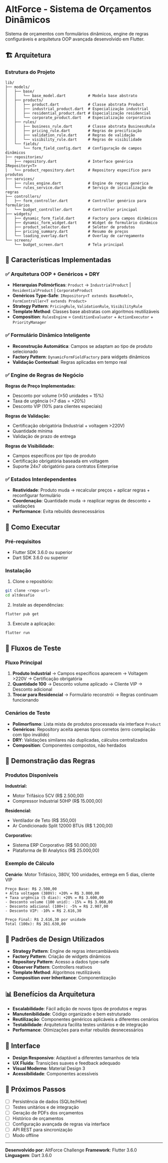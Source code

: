 # AltForce - Sistema de Orçamentos Dinâmicos

Sistema de orçamentos com formulários dinâmicos, engine de regras configuráveis e arquitetura OOP avançada desenvolvido em Flutter.

## 🏗️ Arquitetura

### Estrutura do Projeto

```
lib/
├── models/
│   ├── base/
│   │   └── base_model.dart          # Modelo base abstrato
│   ├── products/
│   │   ├── product.dart             # Classe abstrata Product
│   │   ├── industrial_product.dart  # Especialização industrial
│   │   ├── residential_product.dart # Especialização residencial
│   │   └── corporate_product.dart   # Especialização corporativa
│   ├── rules/
│   │   ├── business_rule.dart       # Classe abstrata BusinessRule
│   │   ├── pricing_rule.dart        # Regras de precificação
│   │   ├── validation_rule.dart     # Regras de validação
│   │   └── visibility_rule.dart     # Regras de visibilidade
│   └── fields/
│       └── form_field_config.dart   # Configuração de campos dinâmicos
├── repositories/
│   ├── repository.dart              # Interface genérica IRepository<T>
│   └── product_repository.dart      # Repository específico para produtos
├── services/
│   ├── rules_engine.dart            # Engine de regras genérica
│   └── rules_service.dart           # Serviço de inicialização de regras
├── controllers/
│   ├── form_controller.dart         # Controller genérico para formulários
│   └── budget_controller.dart       # Controller principal
├── widgets/
│   ├── dynamic_form_field.dart      # Factory para campos dinâmicos
│   ├── dynamic_form_widget.dart     # Widget de formulário dinâmico
│   ├── product_selector.dart        # Seletor de produtos
│   ├── pricing_summary.dart         # Resumo de preços
│   └── loading_overlay.dart         # Overlay de carregamento
└── screens/
    └── budget_screen.dart           # Tela principal
```

## 🎯 Características Implementadas

### ✅ Arquitetura OOP + Genéricos + DRY

- **Hierarquias Polimórficas**: `Product` → `IndustrialProduct` | `ResidentialProduct` | `CorporateProduct`
- **Genéricos Type-Safe**: `IRepository<T extends BaseModel>`, `FormController<T extends Product>`
- **Strategy Pattern**: `PricingRule`, `ValidationRule`, `VisibilityRule`
- **Template Method**: Classes base abstratas com algoritmos reutilizáveis
- **Composition**: `RulesEngine` = `ConditionEvaluator` + `ActionExecutor` + `PriorityManager`

### ✅ Formulário Dinâmico Inteligente

- **Reconstrução Automática**: Campos se adaptam ao tipo de produto selecionado
- **Factory Pattern**: `DynamicFormFieldFactory` para widgets dinâmicos
- **Validação Contextual**: Regras aplicadas em tempo real

### ✅ Engine de Regras de Negócio

**Regras de Preço Implementadas:**
- Desconto por volume (≥50 unidades = 15%)
- Taxa de urgência (<7 dias = +20%)
- Desconto VIP (10% para clientes especiais)

**Regras de Validação:**
- Certificação obrigatória (Industrial + voltagem >220V)
- Quantidade mínima
- Validação de prazo de entrega

**Regras de Visibilidade:**
- Campos específicos por tipo de produto
- Certificação obrigatória baseada em voltagem
- Suporte 24x7 obrigatório para contratos Enterprise

### ✅ Estados Interdependentes

- **Reatividade**: Produto muda → recalcular preços + aplicar regras + reconfigurar formulário
- **Coordenação**: Quantidade muda → reaplicar regras de desconto + validações
- **Performance**: Evita rebuilds desnecessários

## 🚀 Como Executar

### Pré-requisitos

- Flutter SDK 3.6.0 ou superior
- Dart SDK 3.6.0 ou superior

### Instalação

1. Clone o repositório:
```bash
git clone <repo-url>
cd altdesafio
```

2. Instale as dependências:
```bash
flutter pub get
```

3. Execute a aplicação:
```bash
flutter run
```

## 📱 Fluxos de Teste

### Fluxo Principal

1. **Produto Industrial** → Campos específicos aparecem → Voltagem >220V → Certificação obrigatória
2. **Quantidade 100** → Desconto volume aplicado → Cliente VIP → Desconto adicional
3. **Trocar para Residencial** → Formulário reconstrói → Regras continuam funcionando

### Cenários de Teste

- **Polimorfismo**: Lista mista de produtos processada via interface `Product`
- **Genéricos**: Repository aceita apenas tipos corretos (erro compilação com tipo inválido)
- **DRY**: Validações similares não duplicadas, cálculos centralizados
- **Composition**: Componentes compostos, não herdados

## 🧪 Demonstração das Regras

### Produtos Disponíveis

**Industrial:**
- Motor Trifásico 5CV (R$ 2.500,00)
- Compressor Industrial 50HP (R$ 15.000,00)

**Residencial:**
- Ventilador de Teto (R$ 350,00)
- Ar Condicionado Split 12000 BTUs (R$ 1.200,00)

**Corporativo:**
- Sistema ERP Corporativo (R$ 50.000,00)
- Plataforma de BI Analytics (R$ 25.000,00)

### Exemplo de Cálculo

**Cenário**: Motor Trifásico, 380V, 100 unidades, entrega em 5 dias, cliente VIP

```
Preço Base: R$ 2.500,00
+ Alta voltagem (380V): +20% = R$ 3.000,00
+ Taxa urgência (5 dias): +20% = R$ 3.600,00
- Desconto volume (100 unid): -15% = R$ 3.060,00
- Desconto adicional (100+): -5% = R$ 2.907,00
- Desconto VIP: -10% = R$ 2.616,30

Preço Final: R$ 2.616,30 por unidade
Total (100x): R$ 261.630,00
```

## 🔧 Padrões de Design Utilizados

- **Strategy Pattern**: Engine de regras intercambiáveis
- **Factory Pattern**: Criação de widgets dinâmicos
- **Repository Pattern**: Acesso a dados type-safe
- **Observer Pattern**: Controllers reativos
- **Template Method**: Algoritmos reutilizáveis
- **Composition over Inheritance**: Componentização

## 📊 Benefícios da Arquitetura

- **Escalabilidade**: Fácil adição de novos tipos de produtos e regras
- **Manutenibilidade**: Código organizado e bem estruturado
- **Reutilização**: Componentes genéricos aplicáveis a diferentes cenários
- **Testabilidade**: Arquitetura facilita testes unitários e de integração
- **Performance**: Otimizações para evitar rebuilds desnecessários

## 🎨 Interface

- **Design Responsivo**: Adaptável a diferentes tamanhos de tela
- **UX Fluida**: Transições suaves e feedback adequado
- **Visual Moderno**: Material Design 3
- **Acessibilidade**: Componentes acessíveis

## 📝 Próximos Passos

- [ ] Persistência de dados (SQLite/Hive)
- [ ] Testes unitários e de integração
- [ ] Geração de PDFs dos orçamentos
- [ ] Histórico de orçamentos
- [ ] Configuração avançada de regras via interface
- [ ] API REST para sincronização
- [ ] Modo offline

---

**Desenvolvido por**: AltForce Challenge
**Framework**: Flutter 3.6.0
**Linguagem**: Dart 3.6.0